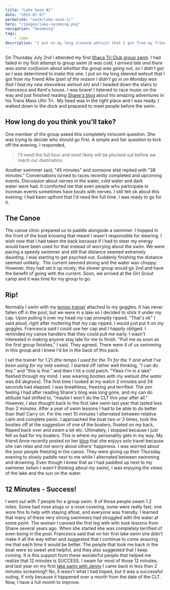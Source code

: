 ```yaml
---
title: "Lake Swim #1"
date: "2015-07-07"
permalink: "swim/lake-swim-1/"
hero: "/images/lake-swimming.png"
navigation: "Swimming"
tags:
    - lake
description: "I put on my long sleeved wetsuit that I got from my friend Allie and I headed down the stairs to Francesca and Kent's house. I was brave!"
---
```


On Thursday July 2nd I attended my first [Ithaca Tri Club group swim](http://www.ithacatriathlonclub.org/). I had failed in my first attempt to group swim _(it was cold, I arrived late and there was some confusion about whether the group was going out, so I didn't go)_ so I was determined to make this one. I put on my long sleeved wetsuit that I got from my friend Allie _(part of the reason I didn't go in on Monday was that I had my new sleeveless wetsuit on)_ and I headed down the stairs to Francesca and Kent's house. I was brave! I listened to race music on the way and just finished reading [Shane's blog](http://www.zendurancecycling.com/zenmans-2015-training-journal.html) about his amazing adventures in his Trans Mass Ultri Tri.  My head was in the right place and I was ready. I walked down to the dock and prepared to meet people before the swim.

## How long do you think you'll take?

One member of the group asked this completely innocent question. She was trying to decide who should go first. A simple and fair question to kick off the evening. I responded,

> I'll need the full hour and most likely will be plucked out before we reach our destination.

Another swimmer said, "45 minutes" and someone else replied with "38 minutes." Conversations turned to races recently completed and upcoming events. Discussion about nerves in the water, cold water and dark water were had. It comforted me that even people who participate in Ironman events sometimes have bouts with nerves. I still felt ok about this evening. I had been upfront that I'd need the full time. I was ready to go for it.

## The Canoe

The canoe clinic prepared us to paddle alongside a swimmer. I hopped in the front of the boat knowing that meant I wasn't responsible for steering. I wish now that I had taken the back because if I had to steer my energy would have been used for that instead of worrying about the swim. We were pacing a speedy swimmer and still that distance seemed extremely daunting. I was starting to get psyched out. Suddenly finishing the distance seemed unlikely.  The current seemed strong and the water was choppy. However, they had set it up nicely; the slower group would go 2nd and have the benefit of going with the current. Soon, we arrived at the Girl Scout camp and it was time for my group to go.

## Rip!

Normally I swim with my [tempo trainer](http://amzn.to/1S5F2b3) attached to my goggles. It has never fallen off in the pool, but we were in a lake so I decided to stick it under my cap. Upon pulling it over my head my cap promptly ripped. "That's ok" I said aloud, right after muttering that my cap ripped. I would just put it on my goggles. Francesca said I could use her cap and I happily obliged. I reminded my canoe handlers that they could pull me early. I wasn't interested in making anyone stay late for me to finish. "Pull me as soon as the first group finishes," I said. They agreed. There were 4 of us swimming in this group and I knew I'd be in the back of this pack.

I set the trainer for 1.21 _(the tempo I used for the Tri for the Y and what I've been using for my mile swims)._ I started off rather well thinking, "I can do this." and "this is fine." and then I hit a cold patch. "Yikes I'm in a lake" flashed through my mind. I was wearing booties with my wetsuit _(the water was 64 degrees)._ The first time I looked at my watch 2 minutes and 34 seconds had elapsed. I was breathless, freezing and terrified. The zen feeling I had after reading Shane's blog was long gone, and my can do attitude had shifted to, "maybe I won't do the CLT this year after all." However, I also thought back to the first lake swim last year that lasted less than 2 minutes. After a year of swim lessons I had to be able to do better than that! Carry on. For the next 10 minutes I alternated between relative calm and complete panic. I approached the boat two or 3 times, took the booties off at the suggestion of one of the boaters, floated on my back, flipped back over and swam a bit etc. Ultimately, I stopped because I just felt so bad for my boaters. This is where my personality gets in my way. My friend Anne recently posted on her [blog](https://10minutemiler.wordpress.com/2015/07/02/a-break-from-reality/) that she enjoys solo travel because she can relax and not worry about others' happiness. I was worried about the poor people freezing in the canoe. They were giving up their Thursday evening to slowly paddle next to me while I alternated between swimming and drowning. Even though I knew that as I had paddled up next to my swimmer _(when I wasn't thinking about my swim)_, I was enjoying the views of the lake and the sun on the water.

## 12 Minutes - Success!

I went out with 7 people for a group swim. 6 of those people swam 1.2 miles. Some had nose plugs or a nose covering, some were really fast, one wore fins to help with staying afloat, and everyone was friendly. I learned that many of these very strong swimmers had struggled with the water at some point. The woman I canoed the first leg with with took lessons from Shane several years ago. When she started she was completely terrified of even being in the pool. Francesca said that on her first lake swim she didn't make it all the way either and suggested that I continue to come assuring me that each time it would be better. The people that took me back in the boat were so sweet and helpful, and they also suggested that I keep coming. It is this support from these wonderful people that helped me realize that 12 minutes is SUCCESS. I swam for most of those 12 minutes, and last year on my first [lake swim with Jenny](/training/first-open-water-swim/) I came back in less than 2 minutes screaming!! No, it wasn't what I had hoped, but it was a successful outing, if only because it happened over a month from the date of the CLT. Now, I have a full month to improve.
